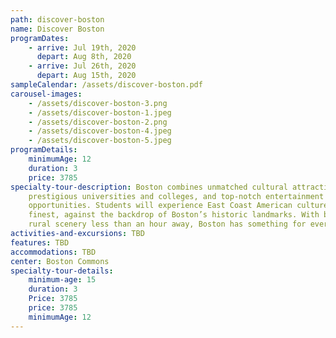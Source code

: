 ```yaml
---
path: discover-boston
name: Discover Boston
programDates:
    - arrive: Jul 19th, 2020
      depart: Aug 8th, 2020
    - arrive: Jul 26th, 2020
      depart: Aug 15th, 2020
sampleCalendar: /assets/discover-boston.pdf
carousel-images:
    - /assets/discover-boston-3.png
    - /assets/discover-boston-1.jpeg
    - /assets/discover-boston-2.png
    - /assets/discover-boston-4.jpeg
    - /assets/discover-boston-5.jpeg
programDetails:
    minimumAge: 12
    duration: 3
    price: 3785
specialty-tour-description: Boston combines unmatched cultural attractions,
    prestigious universities and colleges, and top-notch entertainment and dining
    opportunities. Students will experience East Coast American culture at its
    finest, against the backdrop of Boston’s historic landmarks. With beaches and
    rural scenery less than an hour away, Boston has something for everyone.
activities-and-excursions: TBD
features: TBD
accommodations: TBD
center: Boston Commons
specialty-tour-details:
    minimum-age: 15
    duration: 3
    Price: 3785
    price: 3785
    minimumAge: 12
---
```

